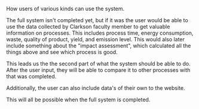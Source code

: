 How users of various kinds can use the system.


The full system isn't completed yet, but if it was the user would be able to use the data collected by Clarkson faculty member to get valuable information on processes. This includes process time, energy consumption, waste, quality of product, yield, and emission level. This would also later include something about the "impact assessment", which calculated all the things above and see which process is good.

This leads us the the second part of what the system should be able to do. After the user input, they will be able to compare it to other processes with that was completed.

Additionally, the user can also include data's of their own to the website.

This will all be possible when the full system is completed.
